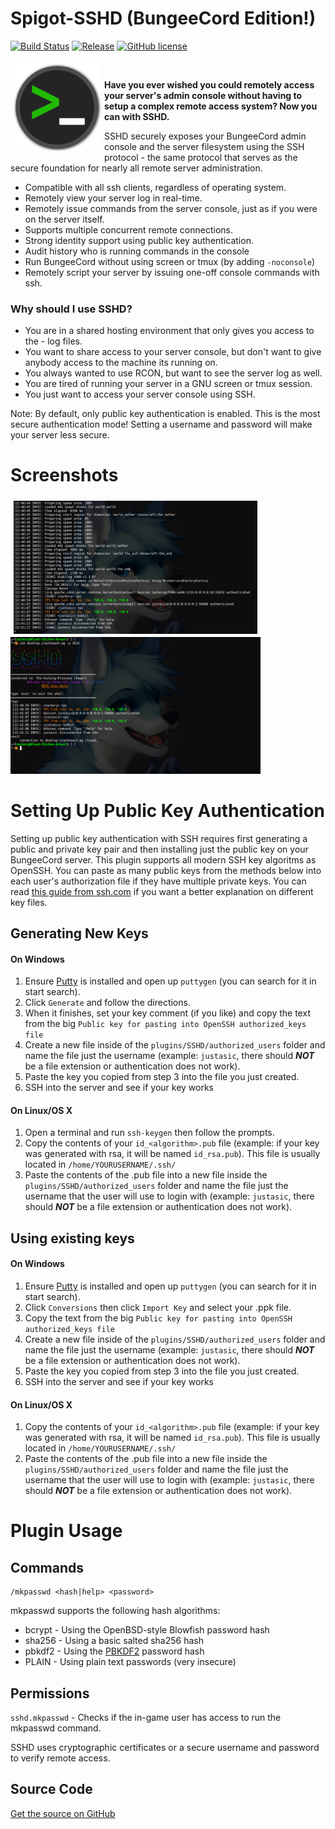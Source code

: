 Spigot-SSHD (BungeeCord Edition!)
=================================

[![Build Status](https://travis-ci.org/Justasic/Spigot-SSHD.svg?branch=master)](https://travis-ci.org/Justasic/Spigot-SSHD)
[![Release](https://img.shields.io/github/release/Justasic/Spigot-SSHD.svg?label=Release&maxAge=60)](https://github.com/Justasic/Spigot-SSHD/releases/latest)
[![GitHub license](https://img.shields.io/github/license/Justasic/Spigot-SSHD)](https://github.com/Justasic/Spigot-SSHD/blob/master/LICENSE)

<img align="left" width="140" height="140" src="docs/ssh_logo.png?raw=true" hspace="5" vspace="5" alt="diskover"><br/>

**Have you ever wished you could remotely access your server's admin console without having to setup a complex remote access system? Now you can with SSHD.**

SSHD securely exposes your BungeeCord admin console and the server filesystem using the SSH protocol - the same protocol that serves as the secure foundation for nearly all remote server administration.<br/>

- Compatible with all ssh clients, regardless of operating system.
- Remotely view your server log in real-time.
- Remotely issue commands from the server console, just as if you were on the server itself.
- Supports multiple concurrent remote connections.
- Strong identity support using public key authentication.
- Audit history who is running commands in the console
- Run BungeeCord without using screen or tmux (by adding `-noconsole`)
- Remotely script your server by issuing one-off console commands with ssh.

### Why should I use SSHD?

- You are in a shared hosting environment that only gives you access to the - log files.
- You want to share access to your server console, but don't want to give anybody access to the machine its running on.
- You always wanted to use RCON, but want to see the server log as well.
- You are tired of running your server in a GNU screen or tmux session.
- You just want to access your server console using SSH.

Note: By default, only public key authentication is enabled. This is the most secure authentication mode! Setting a username and password will make your server less secure.

Screenshots
============

<img align="left" width="390" src="docs/console.png?raw=true" hspace="5" vspace="5" alt="console">
<img width="400" src="docs/session.png?raw=true" alt="session"><br>


Setting Up Public Key Authentication
====================================

Setting up public key authentication with SSH requires first generating a public and private key pair and then installing just the public key on your BungeeCord server. This plugin supports all modern SSH key algoritms as OpenSSH. You can paste as many public keys from the methods below into each user's authorization file if they have multiple private keys. You can read [this guide from ssh.com](https://www.ssh.com/ssh/keygen/) if you want a better explanation on different key files.

## Generating New Keys

#### On Windows

1. Ensure [Putty](https://www.chiark.greenend.org.uk/~sgtatham/putty/latest.html) is installed and open up `puttygen` (you can search for it in start search).
2. Click `Generate` and follow the directions.
3. When it finishes, set your key comment (if you like) and copy the text from the big `Public key for pasting into OpenSSH authorized_keys file`
4. Create a new file inside of the `plugins/SSHD/authorized_users` folder and name the file just the username (example: `justasic`, there should ***NOT*** be a file extension or authentication does not work).
5. Paste the key you copied from step 3 into the file you just created.
6. SSH into the server and see if your key works

#### On Linux/OS X

1. Open a terminal and run `ssh-keygen` then follow the prompts.
2. Copy the contents of your `id_<algorithm>.pub` file (example: if your key was generated with rsa, it will be named `id_rsa.pub`). This file is usually located in `/home/YOURUSERNAME/.ssh/`
3. Paste the contents of the .pub file into a new file inside the `plugins/SSHD/authorized_users` folder and name the file just the username that the user will use to login with (example: `justasic`, there should ***NOT*** be a file extension or authentication does not work).

## Using existing keys

#### On Windows

1. Ensure [Putty](https://www.chiark.greenend.org.uk/~sgtatham/putty/latest.html) is installed and open up `puttygen` (you can search for it in start search).
2. Click `Conversions` then click `Import Key` and select your .ppk file.
3. Copy the text from the big `Public key for pasting into OpenSSH authorized_keys file`
4. Create a new file inside of the `plugins/SSHD/authorized_users` folder and name the file just the username (example: `justasic`, there should ***NOT*** be a file extension or authentication does not work).
5. Paste the key you copied from step 3 into the file you just created.
6. SSH into the server and see if your key works

#### On Linux/OS X

1. Copy the contents of your `id_<algorithm>.pub` file (example: if your key was generated with rsa, it will be named `id_rsa.pub`). This file is usually located in `/home/YOURUSERNAME/.ssh/`
2. Paste the contents of the .pub file into a new file inside the `plugins/SSHD/authorized_users` folder and name the file just the username that the user will use to login with (example: `justasic`, there should ***NOT*** be a file extension or authentication does not work).

Plugin Usage
============

## Commands

    /mkpasswd <hash|help> <password>

mkpasswd supports the following hash algorithms:

- bcrypt - Using the OpenBSD-style Blowfish password hash
- sha256 - Using a basic salted sha256 hash
- pbkdf2 - Using the [PBKDF2](https://en.wikipedia.org/wiki/Pbkdf2) password hash
- PLAIN - Using plain text passwords (very insecure)

## Permissions

`sshd.mkpasswd` - Checks if the in-game user has access to run the mkpasswd command.

SSHD uses cryptographic certificates or a secure username and password to verify remote access.


## Source Code
[Get the source on GitHub](https://github.com/Justasic/Spigot-SSHD "Source Code")
